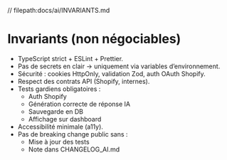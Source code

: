 // filepath:docs/ai/INVARIANTS.md

# Invariants (non négociables)

- TypeScript strict + ESLint + Prettier.
- Pas de secrets en clair → uniquement via variables d’environnement.
- Sécurité : cookies HttpOnly, validation Zod, auth OAuth Shopify.
- Respect des contrats API (Shopify, internes).
- Tests gardiens obligatoires :
  - Auth Shopify
  - Génération correcte de réponse IA
  - Sauvegarde en DB
  - Affichage sur dashboard
- Accessibilité minimale (a11y).
- Pas de breaking change public sans :
  - Mise à jour des tests
  - Note dans CHANGELOG_AI.md